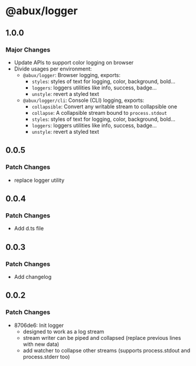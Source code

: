 # @abux/logger

## 1.0.0

### Major Changes

* Update APIs to support color logging on browser
* Divide usages per environment:
  + `@abux/logger`: Browser logging, exports:
    - `styles`: styles of text for logging, color, background, bold...
    - `loggers`: loggers utilities like info, success, badge...
    - `unstyle`: revert a styled text
  + `@abux/logger/cli`: Console (CLI) logging, exports:
    - `collapsible`: Convert any writable stream to collapsible one
    - `collapse`: A collapsible stream bound to `process.stdout`
    - `styles`: styles of text for logging, color, background, bold...
    - `loggers`: loggers utilities like info, success, badge...
    - `unstyle`: revert a styled text

## 0.0.5

### Patch Changes

- replace logger utility

## 0.0.4

### Patch Changes

- Add d.ts file

## 0.0.3

### Patch Changes

- Add changelog

## 0.0.2

### Patch Changes

- 8706de6: Init logger
  - designed to work as a log stream
  - stream writer can be piped and collapsed (replace previous lines with new data)
  - add watcher to collapse other streams (supports process.stdout and process.stderr too)
